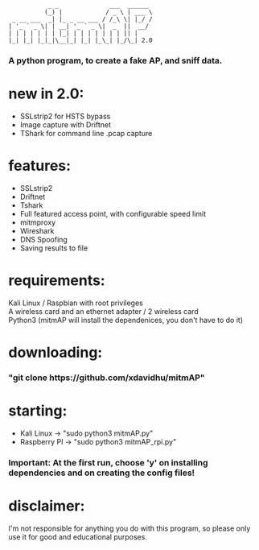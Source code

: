                _ _              ___  ______ 
              (_) |            / _ \ | ___ \
     _ __ ___  _| |_ _ __ ___ / /_\ \| |_/ /
    | '_ ` _ \| | __| '_ ` _ \|  _  ||  __/ 
    | | | | | | | |_| | | | | | | | || |    
    |_| |_| |_|_|\__|_| |_| |_\_| |_/\_| 2.0
  
<h3> A python program, to create a fake AP, and sniff data.</h3>

# new in 2.0:
  * SSLstrip2 for HSTS bypass<br>
  * Image capture with Driftnet<br>
  * TShark for command line .pcap capture<br>

# features:
  * SSLstrip2<br>
  * Driftnet<br>
  * Tshark<br>
  * Full featured access point, with configurable speed limit<br>
  * mitmproxy<br>
  * Wireshark<br>
  * DNS Spoofing<br>
  * Saving results to file<br>

# requirements:
  Kali Linux / Raspbian with root privileges<br>
  A wireless card and an ethernet adapter / 2 wireless card<br>
  Python3 (mitmAP will install the dependenices, you don't have to do it)

# downloading:
  <h3>"git clone https://github.com/xdavidhu/mitmAP"</h3>
  
# starting:
  * Kali Linux -> "sudo python3 mitmAP.py"<br>
  * Raspberry PI -> "sudo python3 mitmAP_rpi.py"<br>

<h3>Important: At the first run, choose 'y' on installing dependencies and on creating the config files!</h3>

# disclaimer:
  I'm not responsible for anything you do with this program, so please only use it for good and educational purposes.
